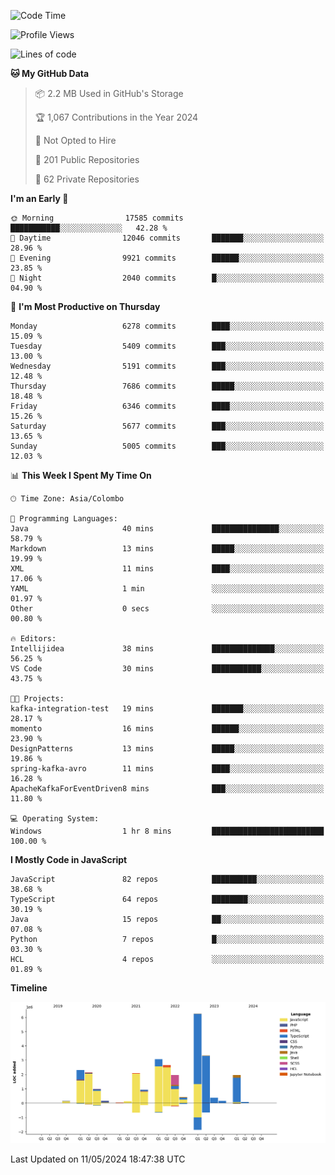 
<!--START_SECTION:waka-->
![Code Time](http://img.shields.io/badge/Code%20Time-1%2C669%20hrs-blue)

![Profile Views](http://img.shields.io/badge/Profile%20Views-0-blue)

![Lines of code](https://img.shields.io/badge/From%20Hello%20World%20I%27ve%20Written-29.1%20million%20lines%20of%20code-blue)

**🐱 My GitHub Data** 

> 📦 2.2 MB Used in GitHub's Storage 
 > 
> 🏆 1,067 Contributions in the Year 2024
 > 
> 🚫 Not Opted to Hire
 > 
> 📜 201 Public Repositories 
 > 
> 🔑 62 Private Repositories 
 > 
**I'm an Early 🐤** 

```text
🌞 Morning                17585 commits       ███████████░░░░░░░░░░░░░░   42.28 % 
🌆 Daytime                12046 commits       ███████░░░░░░░░░░░░░░░░░░   28.96 % 
🌃 Evening                9921 commits        ██████░░░░░░░░░░░░░░░░░░░   23.85 % 
🌙 Night                  2040 commits        █░░░░░░░░░░░░░░░░░░░░░░░░   04.90 % 
```
📅 **I'm Most Productive on Thursday** 

```text
Monday                   6278 commits        ████░░░░░░░░░░░░░░░░░░░░░   15.09 % 
Tuesday                  5409 commits        ███░░░░░░░░░░░░░░░░░░░░░░   13.00 % 
Wednesday                5191 commits        ███░░░░░░░░░░░░░░░░░░░░░░   12.48 % 
Thursday                 7686 commits        █████░░░░░░░░░░░░░░░░░░░░   18.48 % 
Friday                   6346 commits        ████░░░░░░░░░░░░░░░░░░░░░   15.26 % 
Saturday                 5677 commits        ███░░░░░░░░░░░░░░░░░░░░░░   13.65 % 
Sunday                   5005 commits        ███░░░░░░░░░░░░░░░░░░░░░░   12.03 % 
```


📊 **This Week I Spent My Time On** 

```text
🕑︎ Time Zone: Asia/Colombo

💬 Programming Languages: 
Java                     40 mins             ███████████████░░░░░░░░░░   58.79 % 
Markdown                 13 mins             █████░░░░░░░░░░░░░░░░░░░░   19.99 % 
XML                      11 mins             ████░░░░░░░░░░░░░░░░░░░░░   17.06 % 
YAML                     1 min               ░░░░░░░░░░░░░░░░░░░░░░░░░   01.97 % 
Other                    0 secs              ░░░░░░░░░░░░░░░░░░░░░░░░░   00.80 % 

🔥 Editors: 
Intellijidea             38 mins             ██████████████░░░░░░░░░░░   56.25 % 
VS Code                  30 mins             ███████████░░░░░░░░░░░░░░   43.75 % 

🐱‍💻 Projects: 
kafka-integration-test   19 mins             ███████░░░░░░░░░░░░░░░░░░   28.17 % 
momento                  16 mins             ██████░░░░░░░░░░░░░░░░░░░   23.90 % 
DesignPatterns           13 mins             █████░░░░░░░░░░░░░░░░░░░░   19.86 % 
spring-kafka-avro        11 mins             ████░░░░░░░░░░░░░░░░░░░░░   16.28 % 
ApacheKafkaForEventDriven8 mins              ███░░░░░░░░░░░░░░░░░░░░░░   11.80 % 

💻 Operating System: 
Windows                  1 hr 8 mins         █████████████████████████   100.00 % 
```

**I Mostly Code in JavaScript** 

```text
JavaScript               82 repos            ██████████░░░░░░░░░░░░░░░   38.68 % 
TypeScript               64 repos            ████████░░░░░░░░░░░░░░░░░   30.19 % 
Java                     15 repos            ██░░░░░░░░░░░░░░░░░░░░░░░   07.08 % 
Python                   7 repos             █░░░░░░░░░░░░░░░░░░░░░░░░   03.30 % 
HCL                      4 repos             ░░░░░░░░░░░░░░░░░░░░░░░░░   01.89 % 
```



**Timeline**

![Lines of Code chart](https://raw.githubusercontent.com/ccweerasinghe1994/ccweerasinghe1994/master/assets/bar_graph.png)


 Last Updated on 11/05/2024 18:47:38 UTC
<!--END_SECTION:waka-->
